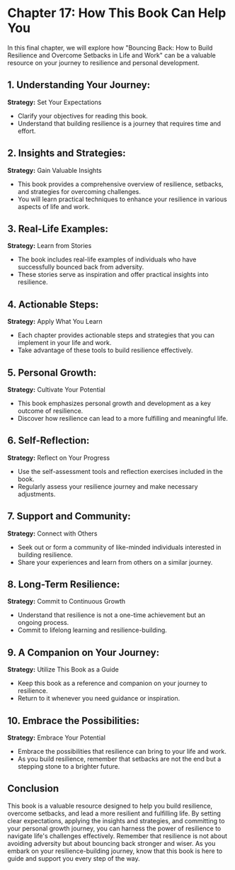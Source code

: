 Chapter 17: How This Book Can Help You
======================================

In this final chapter, we will explore how "Bouncing Back: How to Build Resilience and Overcome Setbacks in Life and Work" can be a valuable resource on your journey to resilience and personal development.

**1. Understanding Your Journey:**
----------------------------------

**Strategy:** Set Your Expectations

* Clarify your objectives for reading this book.
* Understand that building resilience is a journey that requires time and effort.

**2. Insights and Strategies:**
-------------------------------

**Strategy:** Gain Valuable Insights

* This book provides a comprehensive overview of resilience, setbacks, and strategies for overcoming challenges.
* You will learn practical techniques to enhance your resilience in various aspects of life and work.

**3. Real-Life Examples:**
--------------------------

**Strategy:** Learn from Stories

* The book includes real-life examples of individuals who have successfully bounced back from adversity.
* These stories serve as inspiration and offer practical insights into resilience.

**4. Actionable Steps:**
------------------------

**Strategy:** Apply What You Learn

* Each chapter provides actionable steps and strategies that you can implement in your life and work.
* Take advantage of these tools to build resilience effectively.

**5. Personal Growth:**
-----------------------

**Strategy:** Cultivate Your Potential

* This book emphasizes personal growth and development as a key outcome of resilience.
* Discover how resilience can lead to a more fulfilling and meaningful life.

**6. Self-Reflection:**
-----------------------

**Strategy:** Reflect on Your Progress

* Use the self-assessment tools and reflection exercises included in the book.
* Regularly assess your resilience journey and make necessary adjustments.

**7. Support and Community:**
-----------------------------

**Strategy:** Connect with Others

* Seek out or form a community of like-minded individuals interested in building resilience.
* Share your experiences and learn from others on a similar journey.

**8. Long-Term Resilience:**
----------------------------

**Strategy:** Commit to Continuous Growth

* Understand that resilience is not a one-time achievement but an ongoing process.
* Commit to lifelong learning and resilience-building.

**9. A Companion on Your Journey:**
-----------------------------------

**Strategy:** Utilize This Book as a Guide

* Keep this book as a reference and companion on your journey to resilience.
* Return to it whenever you need guidance or inspiration.

**10. Embrace the Possibilities:**
----------------------------------

**Strategy:** Embrace Your Potential

* Embrace the possibilities that resilience can bring to your life and work.
* As you build resilience, remember that setbacks are not the end but a stepping stone to a brighter future.

**Conclusion**
--------------

This book is a valuable resource designed to help you build resilience, overcome setbacks, and lead a more resilient and fulfilling life. By setting clear expectations, applying the insights and strategies, and committing to your personal growth journey, you can harness the power of resilience to navigate life's challenges effectively. Remember that resilience is not about avoiding adversity but about bouncing back stronger and wiser. As you embark on your resilience-building journey, know that this book is here to guide and support you every step of the way.
